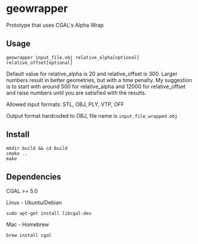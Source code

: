 # geowrapper
Prototype that uses CGAL's Alpha Wrap

## Usage
```
geowrapper input_file.obj relative_alpha[optional] relative_offset[optional]
```

Default value for relative_alpha is 20 and relative_offset is 300. Larger numbers result in better geometries, but with a time penalty. My suggestion is to start with around 500 for relative_alpha and 12000 for relative_offset and raise numbers until you are satisfied with the results.

Allowed input formats: STL, OBJ, PLY, VTP, OFF

Output format hardcoded to OBJ, file name is `input_file_wrapped.obj`

## Install
```
mkdir build && cd build
cmake ..
make
```

## Dependencies
CGAL >= 5.0

Linux - Ubuntu/Debian
```
sudo apt-get install libcgal-dev
```

Mac - Homebrew
```
brew install cgal
```
